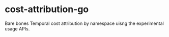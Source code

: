 # cost-attribution-go
Bare bones Temporal cost attribution by namespace uisng the experimental usage APIs.
